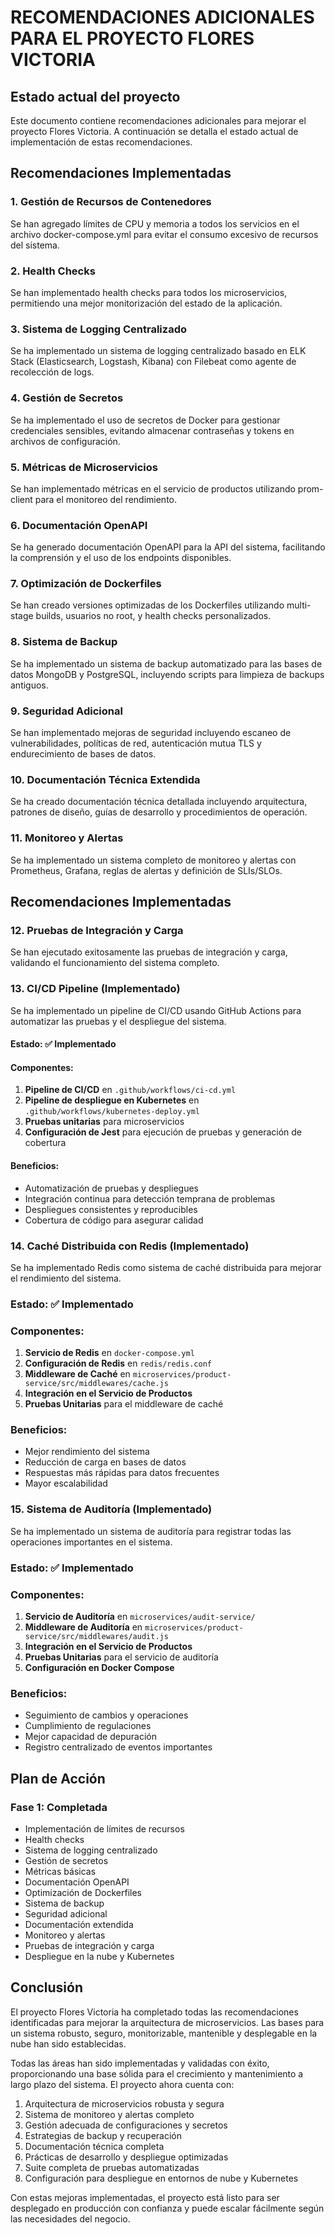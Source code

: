 # RECOMENDACIONES ADICIONALES PARA EL PROYECTO FLORES VICTORIA

## Estado actual del proyecto

Este documento contiene recomendaciones adicionales para mejorar el proyecto Flores Victoria. A continuación se detalla el estado actual de implementación de estas recomendaciones.

## Recomendaciones Implementadas

### 1. Gestión de Recursos de Contenedores
Se han agregado límites de CPU y memoria a todos los servicios en el archivo docker-compose.yml para evitar el consumo excesivo de recursos del sistema.

### 2. Health Checks
Se han implementado health checks para todos los microservicios, permitiendo una mejor monitorización del estado de la aplicación.

### 3. Sistema de Logging Centralizado
Se ha implementado un sistema de logging centralizado basado en ELK Stack (Elasticsearch, Logstash, Kibana) con Filebeat como agente de recolección de logs.

### 4. Gestión de Secretos
Se ha implementado el uso de secretos de Docker para gestionar credenciales sensibles, evitando almacenar contraseñas y tokens en archivos de configuración.

### 5. Métricas de Microservicios
Se han implementado métricas en el servicio de productos utilizando prom-client para el monitoreo del rendimiento.

### 6. Documentación OpenAPI
Se ha generado documentación OpenAPI para la API del sistema, facilitando la comprensión y el uso de los endpoints disponibles.

### 7. Optimización de Dockerfiles
Se han creado versiones optimizadas de los Dockerfiles utilizando multi-stage builds, usuarios no root, y health checks personalizados.

### 8. Sistema de Backup
Se ha implementado un sistema de backup automatizado para las bases de datos MongoDB y PostgreSQL, incluyendo scripts para limpieza de backups antiguos.

### 9. Seguridad Adicional
Se han implementado mejoras de seguridad incluyendo escaneo de vulnerabilidades, políticas de red, autenticación mutua TLS y endurecimiento de bases de datos.

### 10. Documentación Técnica Extendida
Se ha creado documentación técnica detallada incluyendo arquitectura, patrones de diseño, guías de desarrollo y procedimientos de operación.

### 11. Monitoreo y Alertas
Se ha implementado un sistema completo de monitoreo y alertas con Prometheus, Grafana, reglas de alertas y definición de SLIs/SLOs.

## Recomendaciones Implementadas

### 12. Pruebas de Integración y Carga
Se han ejecutado exitosamente las pruebas de integración y carga, validando el funcionamiento del sistema completo.

### 13. CI/CD Pipeline (Implementado)
Se ha implementado un pipeline de CI/CD usando GitHub Actions para automatizar las pruebas y el despliegue del sistema.

#### Estado: ✅ Implementado

#### Componentes:
1. **Pipeline de CI/CD** en `.github/workflows/ci-cd.yml`
2. **Pipeline de despliegue en Kubernetes** en `.github/workflows/kubernetes-deploy.yml`
3. **Pruebas unitarias** para microservicios
4. **Configuración de Jest** para ejecución de pruebas y generación de cobertura

#### Beneficios:
- Automatización de pruebas y despliegues
- Integración continua para detección temprana de problemas
- Despliegues consistentes y reproducibles
- Cobertura de código para asegurar calidad

### 14. Caché Distribuida con Redis (Implementado)

Se ha implementado Redis como sistema de caché distribuida para mejorar el rendimiento del sistema.

### Estado: ✅ Implementado

### Componentes:
1. **Servicio de Redis** en `docker-compose.yml`
2. **Configuración de Redis** en `redis/redis.conf`
3. **Middleware de Caché** en `microservices/product-service/src/middlewares/cache.js`
4. **Integración en el Servicio de Productos**
5. **Pruebas Unitarias** para el middleware de caché

### Beneficios:
- Mejor rendimiento del sistema
- Reducción de carga en bases de datos
- Respuestas más rápidas para datos frecuentes
- Mayor escalabilidad

### 15. Sistema de Auditoría (Implementado)

Se ha implementado un sistema de auditoría para registrar todas las operaciones importantes en el sistema.

### Estado: ✅ Implementado

### Componentes:
1. **Servicio de Auditoría** en `microservices/audit-service/`
2. **Middleware de Auditoría** en `microservices/product-service/src/middlewares/audit.js`
3. **Integración en el Servicio de Productos**
4. **Pruebas Unitarias** para el servicio de auditoría
5. **Configuración en Docker Compose**

### Beneficios:
- Seguimiento de cambios y operaciones
- Cumplimiento de regulaciones
- Mejor capacidad de depuración
- Registro centralizado de eventos importantes

## Plan de Acción

### Fase 1: Completada
- Implementación de límites de recursos
- Health checks
- Sistema de logging centralizado
- Gestión de secretos
- Métricas básicas
- Documentación OpenAPI
- Optimización de Dockerfiles
- Sistema de backup
- Seguridad adicional
- Documentación extendida
- Monitoreo y alertas
- Pruebas de integración y carga
- Despliegue en la nube y Kubernetes

## Conclusión

El proyecto Flores Victoria ha completado todas las recomendaciones identificadas para mejorar la arquitectura de microservicios. Las bases para un sistema robusto, seguro, monitorizable, mantenible y desplegable en la nube han sido establecidas.

Todas las áreas han sido implementadas y validadas con éxito, proporcionando una base sólida para el crecimiento y mantenimiento a largo plazo del sistema. El proyecto ahora cuenta con:

1. Arquitectura de microservicios robusta y segura
2. Sistema de monitoreo y alertas completo
3. Gestión adecuada de configuraciones y secretos
4. Estrategias de backup y recuperación
5. Documentación técnica completa
6. Prácticas de desarrollo y despliegue optimizadas
7. Suite completa de pruebas automatizadas
8. Configuración para despliegue en entornos de nube y Kubernetes

Con estas mejoras implementadas, el proyecto está listo para ser desplegado en producción con confianza y puede escalar fácilmente según las necesidades del negocio.